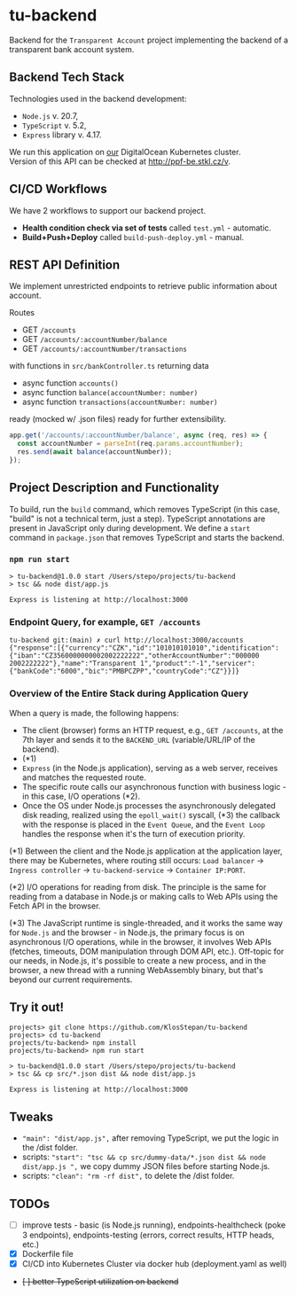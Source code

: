 # tu-backend
Backend for the `Transparent Account` project implementing the backend of a transparent bank account system.

## Backend Tech Stack
Technologies used in the backend development:
- `Node.js` v. 20.7,
- `TypeScript` v. 5.2,
- `Express` library v. 4.17.  

We run this application on [our](https://github.com/KlosStepan/DOKS-tutorial) DigitalOcean Kubernetes cluster.  
Version of this API can be checked at http://ppf-be.stkl.cz/v.

## CI/CD Workflows
We have 2 workflows to support our backend project.
- **Health condition check via set of tests** called `test.yml` - automatic.
- **Build+Push+Deploy** called `build-push-deploy.yml` - manual.

## REST API Definition
We implement unrestricted endpoints to retrieve public information about account.

Routes
- GET `/accounts`  
- GET `/accounts/:accountNumber/balance`  
- GET `/accounts/:accountNumber/transactions`  

with functions in `src/bankController.ts` returning data
- async function `accounts()`
- async function `balance(accountNumber: number)`
- async function `transactions(accountNumber: number)`  

ready (mocked w/ .json files) ready for further extensibility.  
```ts
app.get('/accounts/:accountNumber/balance', async (req, res) => {
  const accountNumber = parseInt(req.params.accountNumber);
  res.send(await balance(accountNumber));
});
```
## Project Description and Functionality
To build, run the `build` command, which removes TypeScript (in this case, "build" is not a technical term, just a step). TypeScript annotations are present in JavaScript only during development. We define a `start` command in `package.json` that removes TypeScript and starts the backend.

### `npm run start`

```
> tu-backend@1.0.0 start /Users/stepo/projects/tu-backend
> tsc && node dist/app.js

Express is listening at http://localhost:3000
```  
### Endpoint Query, for example, `GET /accounts`
```
tu-backend git:(main) ✗ curl http://localhost:3000/accounts
{"response":[{"currency":"CZK","id":"101010101010","identification":{"iban":"CZ3560000000002002222222","otherAccountNumber":"000000 2002222222"},"name":"Transparent 1","product":"-1","servicer":{"bankCode":"6000","bic":"PMBPCZPP","countryCode":"CZ"}}]}
```



### Overview of the Entire Stack during Application Query
When a query is made, the following happens:
- The client (browser) forms an HTTP request, e.g., `GET /accounts`, at the 7th layer and sends it to the `BACKEND_URL` (variable/URL/IP of the backend).
- (*1)
- `Express` (in the Node.js application), serving as a web server, receives and matches the requested route.
- The specific route calls our asynchronous function with business logic - in this case, I/O operations (*2).
- Once the OS under Node.js processes the asynchronously delegated disk reading, realized using the `epoll_wait()` syscall, (*3) the callback with the response is placed in the `Event Queue`, and the `Event Loop` handles the response when it's the turn of execution priority.

(*1) Between the client and the Node.js application at the application layer, there may be Kubernetes, where routing still occurs: `Load balancer` -> `Ingress controller` -> `tu-backend-service` -> `Container IP:PORT`.

(*2) I/O operations for reading from disk. The principle is the same for reading from a database in Node.js or making calls to Web APIs using the Fetch API in the browser.

(*3) The JavaScript runtime is single-threaded, and it works the same way for `Node.js` and the browser - in Node.js, the primary focus is on asynchronous I/O operations, while in the browser, it involves Web APIs (fetches, timeouts, DOM manipulation through DOM API, etc.). Off-topic for our needs, in Node.js, it's possible to create a new process, and in the browser, a new thread with a running WebAssembly binary, but that's beyond our current requirements.

## Try it out!
```
projects> git clone https://github.com/KlosStepan/tu-backend
projects> cd tu-backend
projects/tu-backend> npm install
projects/tu-backend> npm run start

> tu-backend@1.0.0 start /Users/stepo/projects/tu-backend
> tsc && cp src/*.json dist && node dist/app.js 

Express is listening at http://localhost:3000
```

## Tweaks
- `"main": "dist/app.js",` after removing TypeScript, we put the logic in the /dist folder.
- scripts: `"start": "tsc && cp src/dummy-data/*.json dist && node dist/app.js ",` we copy dummy JSON files before starting Node.js.
- scripts: `"clean": "rm -rf dist",` to delete the /dist folder.

## TODOs
- [ ] improve tests - basic (is Node.js running), endpoints-healthcheck (poke 3 endpoints), endpoints-testing (errors, correct results, HTTP heads, etc.)
- [x] Dockerfile file
- [x] CI/CD into Kubernetes Cluster via docker hub (deployment.yaml as well)
- ~~[ ] better TypeScript utilization on backend~~
